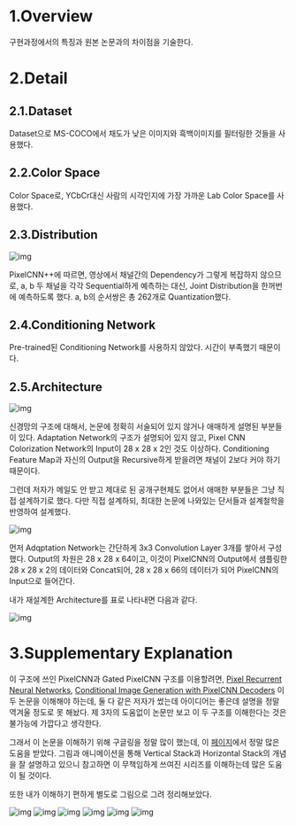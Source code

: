 # 1.Overview
구현과정에서의 특징과 원본 논문과의 차이점을 기술한다.



# 2.Detail



## 2.1.Dataset


Dataset으로 MS-COCO에서 채도가 낮은 이미지와 흑백이미지를 필터링한 것들을 사용했다.


## 2.2.Color Space


Color Space로, YCbCr대신 사람의 시각인지에 가장 가까운 Lab Color Space를 사용했다.


## 2.3.Distribution 


![img](./img/pixcolor4.png)



PixelCNN++에 따르면, 영상에서 채널간의 Dependency가 그렇게 복잡하지 않으므로, a, b 두 채널을 각각 Sequential하게 예측하는 대신, Joint Distribution을 한꺼번에 예측하도록 했다. a, b의 순서쌍은 총 262개로 Quantization했다.


## 2.4.Conditioning Network


Pre-trained된 Conditioning Network를 사용하지 않았다. 시간이 부족했기 때문이다.


## 2.5.Architecture


![img](./img/pixcolor5.png)



신경망의 구조에 대해서, 논문에 정확히 서술되어 있지 않거나 애매하게 설명된 부분들이 있다. Adaptation Network의 구조가 설명되어 있지 않고, Pixel CNN Colorization Network의 Input이 28 x 28 x 2인 것도 이상하다.  Conditioning Feature Map과 자신의 Output을 Recursive하게 받을려면 채널이 2보다 커야 하기 때문이다.



그런데 저자가 메일도 안 받고 제대로 된 공개구현체도 없어서 애매한 부분들은 그냥 직접 설계하기로 했다. 다만 직접 설계하되, 최대한 논문에 나와있는 단서들과 설계철학을 반영하여 설계했다.



![img](./img/pixcolor6.png)



먼저 Adqptation Network는 간단하게 3x3 Convolution Layer 3개를 쌓아서 구성했다. Output의 차원은 28 x 28 x 64이고, 이것이 PixelCNN의 Output에서 샘플링한 28 x 28 x 2의 데이터와 Concat되어, 28 x 28 x 66의 데이터가 되어 PixelCNN의 Input으로 들어간다.



내가 재설계한 Architecture를 표로 나타내면 다음과 같다.


![img](./img/my%20architecture.png)


# 3.Supplementary Explanation


이 구조에 쓰인 PixelCNN과 Gated PixelCNN 구조를 이용할려면, [Pixel Recurrent Neural Networks](https://arxiv.org/abs/1601.06759), [Conditional Image Generation with PixelCNN Decoders](https://papers.nips.cc/paper/6527-conditional-image-generation-with-pixelcnn-decoders.pdf) 이 두 논문을 이해해야 하는데, 둘 다 같은 저자가 썼는데 아이디어는 좋은데 설명을 정말 역겨울 정도로 못 해놨다. 제 3자의 도움없이 논문만 보고 이 두 구조를 이해한다는 것은 불가능에 가깝다고 생각한다.



그래서 이 논문을 이해하기 위해 구글링을 정말 많이 했는데, 이 [페이지](http://sergeiturukin.com/2017/02/24/gated-pixelcnn.html)에서 정말 많은 도움을 받았다. 그림과 애니메이션을 통해 Vertical Stack과 Horizontal Stack의 개념을 잘 설명하고 있으니 참고하면 이 무책임하게 쓰여진 시리즈를 이해하는데 많은 도움이 될 것이다.



또한 내가 이해하기 편하게 별도로 그림으로 그려 정리해보았다.

![img](./img/GatedPixelCNN1.png)
![img](./img/GatedPixelCNN2.png)
![img](./img/GatedPixelCNN3.png)
![img](./img/GatedPixelCNN4.png)
![img](./img/GatedPixelCNN5.png)
![img](./img/GatedPixelCNN7.png)
